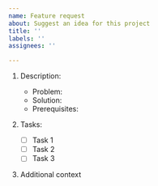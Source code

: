 ```yaml
---
name: Feature request
about: Suggest an idea for this project
title: ''
labels: ''
assignees: ''

---
```


1. Description:

   - Problem:
    <!-- Briefly describe the issue or gap that needs to be addressed. -->

   - Solution:
    <!-- Outline the proposed action or changes to resolve the problem. If none yet, leave blank -->

   - Prerequisites:
    <!-- List any requirements or dependencies needed before starting. -->

2. Tasks:
   - [ ] Task 1
   - [ ] Task 2
   - [ ] Task 3

3. Additional context
<!-- Add any other context or screenshots about the feature request here. -->